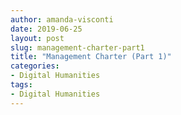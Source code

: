 ```yaml
---
author: amanda-visconti
date: 2019-06-25
layout: post
slug: management-charter-part1
title: "Management Charter (Part 1)"
categories:
- Digital Humanities
tags:
- Digital Humanities
---
```


